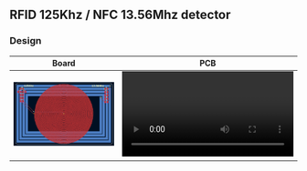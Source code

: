 ## RFID 125Khz / NFC 13.56Mhz detector

### Design

Board|PCB
------|------
![](images/board.png)|![](https://user-images.githubusercontent.com/3172271/182724577-0c3b42b7-546d-4539-bbb8-19813b25f650.mov)




